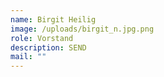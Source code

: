 ```yaml
---
name: Birgit Heilig
image: /uploads/birgit_n.jpg.png
role: Vorstand
description: SEND
mail: ""
---
```

